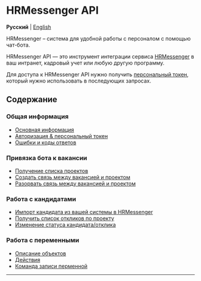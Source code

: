 # HRMessenger API

**Русский** | [English](en/README.md)

HRMessenger – система для удобной работы с персоналом с помощью чат-бота.

HRMessenger API — это инструмент интеграции сервиса [HRMessenger](https://hrmessenger.com) в ваш интранет, кадровый учет или любую другую программу.

Для доступа к HRMessenger API нужно получить [персональный токен](ru/personal_token.md), который нужно использовать в последующих запросах.

<a name="toc"></a>
## Содержание

<a name="general"></a>
### Общая информация
* [Основная информация](ru/general.md)
* [Авторизация & персональный токен](ru/personal_token.md)
* [Ошибки и коды ответов](ru/errors.md)

<a name="projects"></a>
### Привязка бота к вакансии
* [Получение списка проектов](ru/project_list.md)
* [Создать связь между вакансией и проектом](ru/project_bind.md)
* [Разорвать связь между вакансией и проектом](ru/project_unbind.md)

<a name="responses"></a>
### Работа с кандидатами
* [Импорт кандидата из вашей системы в HRMessenger](ru/respondent_import.md)
* [Получить список откликов по проекту](ru/project_responses.md)
* [Изменение статуса кандидата/отклика](ru/response_status.md)

<a name="variables"></a>

### Работа с переменными
* [Описание объектов](ru/variables/object_descriptions.md)
* [Действия](ru/variables/endpoints.md)
* [Команда записи перменной](ru/variables/setvariable.md)

****